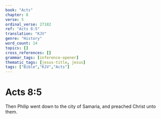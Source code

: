 ```yaml
---
book: "Acts"
chapter: 8
verse: 5
ordinal_verse: 27182
ref: "Acts 8:5"
translation: "KJV"
genre: "History"
word_count: 14
topics: []
cross_references: []
grammar_tags: [inference-opener]
thematic_tags: [jesus-title, jesus]
tags: ["Bible","KJV","Acts"]
---
```


# Acts 8:5

Then Philip went down to the city of Samaria, and preached Christ unto them.
